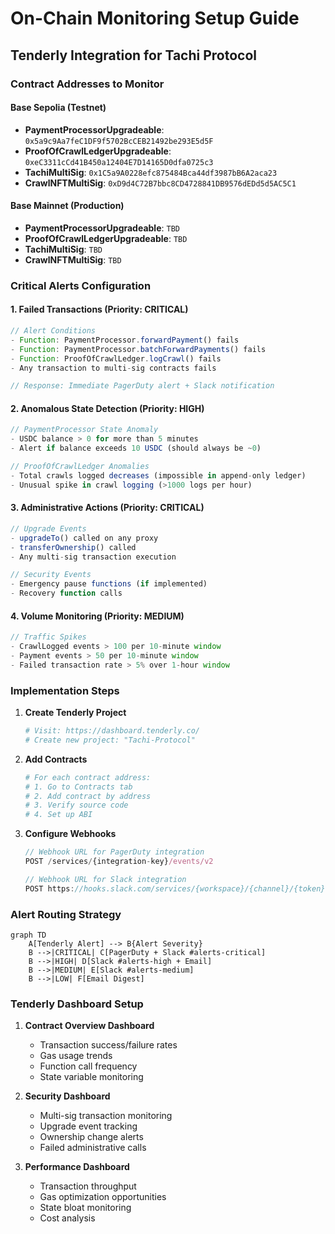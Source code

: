 # On-Chain Monitoring Setup Guide

## Tenderly Integration for Tachi Protocol

### Contract Addresses to Monitor

#### Base Sepolia (Testnet)
- **PaymentProcessorUpgradeable**: `0x5a9c9Aa7feC1DF9f5702BcCEB21492be293E5d5F`
- **ProofOfCrawlLedgerUpgradeable**: `0xeC3311cCd41B450a12404E7D14165D0dfa0725c3`
- **TachiMultiSig**: `0x1C5a9A0228efc875484Bca44df3987bB6A2aca23`
- **CrawlNFTMultiSig**: `0xD9d4C72B7bbc8CD4728841DB9576dEDd5d5AC5C1`

#### Base Mainnet (Production)
- **PaymentProcessorUpgradeable**: `TBD`
- **ProofOfCrawlLedgerUpgradeable**: `TBD`
- **TachiMultiSig**: `TBD`
- **CrawlNFTMultiSig**: `TBD`

### Critical Alerts Configuration

#### 1. Failed Transactions (Priority: CRITICAL)
```javascript
// Alert Conditions
- Function: PaymentProcessor.forwardPayment() fails
- Function: PaymentProcessor.batchForwardPayments() fails
- Function: ProofOfCrawlLedger.logCrawl() fails
- Any transaction to multi-sig contracts fails

// Response: Immediate PagerDuty alert + Slack notification
```

#### 2. Anomalous State Detection (Priority: HIGH)
```javascript
// PaymentProcessor State Anomaly
- USDC balance > 0 for more than 5 minutes
- Alert if balance exceeds 10 USDC (should always be ~0)

// ProofOfCrawlLedger Anomalies
- Total crawls logged decreases (impossible in append-only ledger)
- Unusual spike in crawl logging (>1000 logs per hour)
```

#### 3. Administrative Actions (Priority: CRITICAL)
```javascript
// Upgrade Events
- upgradeTo() called on any proxy
- transferOwnership() called
- Any multi-sig transaction execution

// Security Events
- Emergency pause functions (if implemented)
- Recovery function calls
```

#### 4. Volume Monitoring (Priority: MEDIUM)
```javascript
// Traffic Spikes
- CrawlLogged events > 100 per 10-minute window
- Payment events > 50 per 10-minute window
- Failed transaction rate > 5% over 1-hour window
```

### Implementation Steps

1. **Create Tenderly Project**
   ```bash
   # Visit: https://dashboard.tenderly.co/
   # Create new project: "Tachi-Protocol"
   ```

2. **Add Contracts**
   ```bash
   # For each contract address:
   # 1. Go to Contracts tab
   # 2. Add contract by address
   # 3. Verify source code
   # 4. Set up ABI
   ```

3. **Configure Webhooks**
   ```javascript
   // Webhook URL for PagerDuty integration
   POST /services/{integration-key}/events/v2
   
   // Webhook URL for Slack integration
   POST https://hooks.slack.com/services/{workspace}/{channel}/{token}
   ```

### Alert Routing Strategy

```mermaid
graph TD
    A[Tenderly Alert] --> B{Alert Severity}
    B -->|CRITICAL| C[PagerDuty + Slack #alerts-critical]
    B -->|HIGH| D[Slack #alerts-high + Email]
    B -->|MEDIUM| E[Slack #alerts-medium]
    B -->|LOW| F[Email Digest]
```

### Tenderly Dashboard Setup

1. **Contract Overview Dashboard**
   - Transaction success/failure rates
   - Gas usage trends
   - Function call frequency
   - State variable monitoring

2. **Security Dashboard** 
   - Multi-sig transaction monitoring
   - Upgrade event tracking
   - Ownership change alerts
   - Failed administrative calls

3. **Performance Dashboard**
   - Transaction throughput
   - Gas optimization opportunities
   - State bloat monitoring
   - Cost analysis
